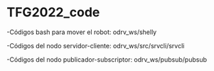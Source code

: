 # TFG2022_code
-Códigos bash para mover el robot: odrv_ws/shelly

-Códigos del nodo servidor-cliente: odrv_ws/src/srvcli/srvcli

-Códigos del nodo publicador-subscriptor: odrv_ws/pubsub/pubsub
